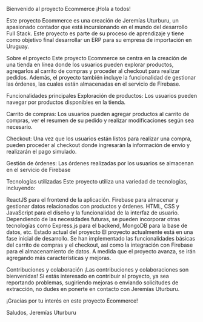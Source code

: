 Bienvenido al proyecto Ecommerce
¡Hola a todos!

Este proyecto Ecommerce es una creación de Jeremías Uturburu, un apasionado contador que está incursionando en el mundo del desarrollo Full Stack. Este proyecto es parte de su proceso de aprendizaje y tiene como objetivo final desarrollar un ERP para su empresa de importación en Uruguay.

Sobre el proyecto
Este proyecto Ecommerce se centra en la creación de una tienda en línea donde los usuarios pueden explorar productos, agregarlos al carrito de compras y proceder al checkout para realizar pedidos. Además, el proyecto también incluye la funcionalidad de gestionar las órdenes, las cuales están almacenadas en el servicio de Firebase.

Funcionalidades principales
Exploración de productos: Los usuarios pueden navegar por  productos disponibles en la tienda.

Carrito de compras: Los usuarios pueden agregar productos al carrito de compras, ver el resumen de su pedido y realizar modificaciones según sea necesario.

Checkout: Una vez que los usuarios están listos para realizar una compra, pueden proceder al checkout donde ingresarán la información de envío y realizarán el pago simulado.

Gestión de órdenes: Las órdenes realizadas por los usuarios se almacenan en el servicio de Firebase 

Tecnologías utilizadas
Este proyecto utiliza una variedad de tecnologías, incluyendo:

ReactJS para el frontend de la aplicación.
Firebase para almacenar y gestionar datos relacionados con productos y órdenes.
HTML, CSS y JavaScript para el diseño y la funcionalidad de la interfaz de usuario.
Dependiendo de las necesidades futuras, se pueden incorporar otras tecnologías como Express.js para el backend, MongoDB para la base de datos, etc.
Estado actual del proyecto
El proyecto actualmente está en una fase inicial de desarrollo. Se han implementado las funcionalidades básicas del carrito de compras y el checkout, así como la integración con Firebase para el almacenamiento de datos. A medida que el proyecto avanza, se irán agregando más características y mejoras.

Contribuciones y colaboración
¡Las contribuciones y colaboraciones son bienvenidas! Si estás interesado en contribuir al proyecto, ya sea reportando problemas, sugiriendo mejoras o enviando solicitudes de extracción, no dudes en ponerte en contacto con Jeremías Uturburu.

¡Gracias por tu interés en este proyecto Ecommerce!

Saludos,
Jeremías Uturburu